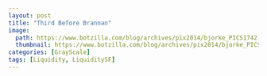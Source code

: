 ```yaml
---
layout: post
title: "Third Before Brannan"
image:
  path: https://www.botzilla.com/blog/archives/pix2014/bjorke_PICS1742.jpg
  thumbnail: https://www.botzilla.com/blog/archives/pix2014/bjorke_PICS1742.jpg
categories: [GrayScale]
tags: [Liquidity, LiquiditySF]
---
```





